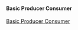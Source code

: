 #### Basic Producer Consumer
[Basic Producer Consumer](https://github.com/mehdi-lamrani/kafka-central/tree/basic-prod-cons-stub)
